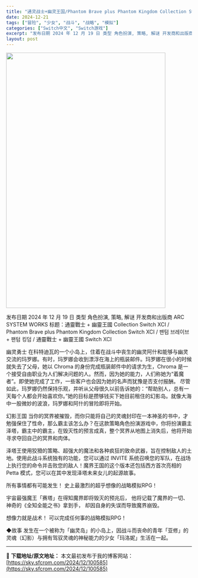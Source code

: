 ```yaml
---
title: "通灵战士+幽灵王国/Phantom Brave plus Phantom Kingdom Collection Switch XCI (二合一)中文"
date: 2024-12-21
tags: ["冒险", "少女", "战斗", "战略", "模拟"]
categories: ["Switch中文", "Switch游戏"]
excerpt: "发布日期 2024 年 12 月 19 日 类型 角色扮演, 策略, 解谜 开发商和出版商 ARC SYSTEM WORKS 标题：通靈戰士 + 幽靈王國 Collection Switch XCI / Phantom Brave plus Phantom Kingdom Collection Sw&hellip;"
layout: post
---
```


<img class="aligncenter size-full wp-image-100586" src="https://sky.sfcrom.com/wp-content/uploads/2024/12/2024122111354620.webp" alt="" width="432" height="692" />

发布日期 2024 年 12 月 19 日
类型 角色扮演, 策略, 解谜
开发商和出版商 ARC SYSTEM WORKS
标题：通靈戰士 + 幽靈王國 Collection Switch XCI / Phantom Brave plus Phantom Kingdom Collection Switch XCI / 팬텀 브레이브 + 팬텀 킹덤 / 通靈戰士 + 幽靈王國 Switch XCI

幽灵勇士
在科特迪瓦的一个小岛上，住着在战斗中丧生的幽灵阿什和能够与幽灵交流的玛罗娜。有时，玛罗娜会收到漂浮在海上的瓶装邮件。玛罗娜在很小的时候就失去了父母，她以 Chroma 的身份完成瓶装邮件中的请求为生，Chroma 是一个接受自由职业为人们解决问题的人。然而，因为她的能力，人们称她为“着魔者”。即使她完成了工作，一些客户也会因为她的名声而犹豫是否支付报酬。
尽管如此，玛罗娜仍然保持乐观，并听从父母很久以前告诉她的：“帮助别人，总有一天每个人都会开始喜欢你。”她的目标是攒够钱买下她目前租住的幻影岛。就像大海中一股微妙的波浪，玛罗娜和阿什的冒险即将开始。

幻影王国
当你的冥界被摧毁，而你只能将自己的灵魂封印在一本神圣的书中，才勉强保住了性命，那么霸主该怎么办？在这款策略角色扮演游戏中，你将扮演霸主泽塔，霸主中的霸主，在毁灭性的预言成真，整个冥界从地图上消失后，他将开始寻求夺回自己的冥界和肉体。

泽塔王使用狡猾的策略、超强大的魔法和各种疯狂的致命武器，旨在控制敌人的土地。使用此战斗系统独有的功能，您可以通过 INVITE 系统召唤您的军队，在战场上执行您的命令并击败您的敌人！魔界王国的这个版本还包括西方首次亮相的 Petta 模式，您可以在其中发现泽塔未来女儿的起源故事。

所有事情都有可能发生！
史上最激烈的超乎想像的战略模拟RPG！

宇宙最强魔王「赛塔」在得知魔界即将毁灭的预兆后，
他将记载了魔界的一切、
神奇的《全知全能之书》拿到手，
却因自身的失误而导致魔界崩毁。

想像力就是战术！
可以完成任何事的战略模拟RPG！

◆故事
发生在一个被称为「幽灵岛」的小岛上，因战斗而丧命的青年「亚修」的灵魂（幻影）与拥有驾驭灵魂的神秘能力的少女「玛洛妮」生活在一起。

---
📖 **下载地址/原文地址：** 本文最初发布于我的博客网站：[https://sky.sfcrom.com/2024/12/100585](https://sky.sfcrom.com/2024/12/100585)
